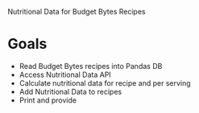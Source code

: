 Nutritional Data for Budget Bytes Recipes

# Goals
* Read Budget Bytes recipes into Pandas DB
* Access Nutritional Data API
* Calculate nutritional data for recipe and per serving
* Add Nutritional Data to recipes
* Print and provide
